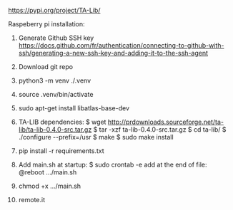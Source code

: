 https://pypi.org/project/TA-Lib/

Raspeberry pi installation:

1. Generate Github SSH key
https://docs.github.com/fr/authentication/connecting-to-github-with-ssh/generating-a-new-ssh-key-and-adding-it-to-the-ssh-agent

2. Download git repo

3. python3 -m venv ./.venv
4. source .venv/bin/activate
5. sudo apt-get install libatlas-base-dev
6. TA-LIB dependencies:
   $ wget http://prdownloads.sourceforge.net/ta-lib/ta-lib-0.4.0-src.tar.gz
   $ tar -xzf ta-lib-0.4.0-src.tar.gz
   $ cd ta-lib/
   $ ./configure --prefix=/usr
   $ make
   $ sudo make install
6. pip install -r requirements.txt
7. Add main.sh at startup:
   $ sudo crontab -e 
   add at the end of file: @reboot .../main.sh
8. chmod +x .../main.sh
9. remote.it
